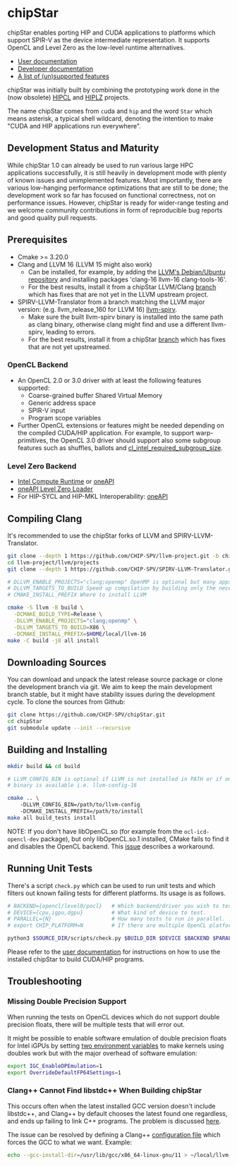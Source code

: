 # chipStar

chipStar enables porting HIP and CUDA applications to platforms which support
SPIR-V as the device intermediate representation. It supports
OpenCL and Level Zero as the low-level runtime alternatives.

* [User documentation](docs/Using.md)
* [Developer documentation](docs/Development.md)
* [A list of (un)supported features](docs/Features.md)

chipStar was initially built by combining the prototyping work done in the (now obsolete) [HIPCL](https://github.com/cpc/hipcl) and
[HIPLZ](https://github.com/jz10/anl-gt-gpu/) projects.

The name chipStar comes from `c`uda and `hip` and the word `Star` which means asterisk, a typical shell wildcard, denoting the intention to make "CUDA and HIP applications run everywhere".

## Development Status and Maturity

While chipStar 1.0 can already be used to run various large HPC applications successfully, it is still heavily in development mode with plenty of known issues and unimplemented features. Most importantly, there are various low-hanging performance optimizations that are still to be done; the development work so far has focused on functional correctness, not on performance issues. However, chipStar is ready for wider-range testing and we welcome community contributions in form of reproducible bug reports and good quality pull requests.

## Prerequisites

* Cmake >= 3.20.0
* Clang and LLVM 16 (LLVM 15 might also work)
  * Can be installed, for example, by adding the [LLVM's Debian/Ubuntu repository](https://apt.llvm.org/) and installing packages 'clang-16 llvm-16 clang-tools-16'.
  * For the best results, install it from a chipStar LLVM/Clang [branch](https://github.com/CHIP-SPV/llvm-project/tree/chipspv-llvm-16-patches) which has fixes that are not yet in the LLVM upstream project.
* SPIRV-LLVM-Translator from a branch matching the LLVM major version:
  (e.g. llvm\_release\_160 for LLVM 16)
  [llvm-spirv](https://github.com/KhronosGroup/SPIRV-LLVM-Translator).
  * Make sure the built llvm-spirv binary is installed into the same path as clang binary, otherwise clang might find and use a different llvm-spirv, leading to errors.
  * For the best results, install it from a chipStar [branch](https://github.com/CHIP-SPV/SPIRV-LLVM-Translator/tree/chipspv-llvm-16-patches) which has fixes that are not yet upstreamed.

### OpenCL Backend

  * An OpenCL 2.0 or 3.0 driver with at least the following features supported:
    * Coarse-grained buffer Shared Virtual Memory
    * Generic address space
    * SPIR-V input
    * Program scope variables
  * Further OpenCL extensions or features might be needed depending on the compiled CUDA/HIP application. For example, to support warp-primitives, the OpenCL 3.0 driver should support also some subgroup features such as shuffles, ballots and [cl_intel_required_subgroup_size]( https://registry.khronos.org/OpenCL/extensions/intel/cl_intel_required_subgroup_size.html).

### Level Zero Backend

  * [Intel Compute Runtime](https://github.com/intel/compute-runtime) or [oneAPI](https://www.intel.com/content/www/us/en/developer/tools/oneapi/base-toolkit-download.html)
  * [oneAPI Level Zero Loader](https://github.com/oneapi-src/level-zero/releases)
* For HIP-SYCL and HIP-MKL Interoperability: [oneAPI](https://www.intel.com/content/www/us/en/developer/tools/oneapi/base-toolkit-download.html)

## Compiling Clang

It's recommended to use the chipStar forks of LLVM and SPIRV-LLVM-Translator.
```bash
git clone --depth 1 https://github.com/CHIP-SPV/llvm-project.git -b chipspv-llvm-16-patches
cd llvm-project/llvm/projects
git clone --depth 1 https://github.com/CHIP-SPV/SPIRV-LLVM-Translator.git -b chipspv-llvm-16-patches

# DLLVM_ENABLE_PROJECTS="clang;openmp" OpenMP is optional but many apps use it
# DLLVM_TARGETS_TO_BUILD Speed up compilation by building only the necessary CPU host target
# CMAKE_INSTALL_PREFIX Where to install LLVM

cmake -S llvm -B build \
  -DCMAKE_BUILD_TYPE=Release \
  -DLLVM_ENABLE_PROJECTS="clang;openmp" \
  -DLLVM_TARGETS_TO_BUILD=X86 \
  -DCMAKE_INSTALL_PREFIX=$HOME/local/llvm-16
make -C build -j8 all install 
```

## Downloading Sources

You can download and unpack the latest release source package or clone the development branch via git. We aim to keep the main development branch stable, but it might have stability issues during the development cycle. To clone the sources from Github:

```bash
git clone https://github.com/CHIP-SPV/chipStar.git
cd chipStar
git submodule update --init --recursive
```

## Building and Installing

```bash
mkdir build && cd build

# LLVM_CONFIG_BIN is optional if LLVM is not installed in PATH or if only a version-sufficed
# binary is available i.e. llvm-config-16

cmake .. \ 
    -DLLVM_CONFIG_BIN=/path/to/llvm-config
    -DCMAKE_INSTALL_PREFIX=/path/to/install
make all build_tests install
```

NOTE: If you don't have libOpenCL.so (for example from the `ocl-icd-opencl-dev` package), but only libOpenCL.so.1 installed, CMake fails to find it and disables the OpenCL backend. This [issue](https://github.com/CHIP-SPV/chipStar/issues/542) describes a workaround.

## Running Unit Tests

There's a script `check.py` which can be used to run unit tests and which filters out known failing tests for different platforms. Its usage is as follows.

```bash
# BACKEND={opencl/level0/pocl}   # Which backend/driver you wish to test, "opencl" = Intel OpenCL runtime, "level0" = Intel LevelZero runtime, "pocl" = PoCL OpenCL runtime 
# DEVICE={cpu,igpu,dgpu}         # What kind of device to test.
# PARALLEL={N}                   # How many tests to run in parallel.
# export CHIP_PLATFORM=N         # If there are multiple OpenCL platforms present on the system, selects which one to use

python3 $SOURCE_DIR/scripts/check.py $BUILD_DIR $DEVICE $BACKEND $PARALLEL 1
```

Please refer to the [user documentation](docs/Using.md) for instructions on how to use the installed chipStar to build CUDA/HIP programs.

## Troubleshooting

### Missing Double Precision Support

When running the tests on OpenCL devices which do not support double precision floats,
there will be multiple tests that will error out.

It might be possible to enable software emulation of double precision floats for
Intel iGPUs by setting [two environment variables](https://github.com/intel/compute-runtime/blob/master/opencl/doc/FAQ.md#feature-double-precision-emulation-fp64) to make kernels using doubles work but with the major
overhead of software emulation:

```bash
export IGC_EnableDPEmulation=1
export OverrideDefaultFP64Settings=1
```

### Clang++ Cannot Find libstdc++ When Building chipStar

This occurs often when the latest installed GCC version doesn't include libstdc++, and Clang++ by default chooses the latest found one regardless, and ends up failing to link C++ programs. The problem is discussed [here](https://discourse.llvm.org/t/add-gcc-install-dir-deprecate-gcc-toolchain-and-remove-gcc-install-prefix/65091/14). 

The issue can be resolved by defining a Clang++ [configuration file](https://clang.llvm.org/docs/UsersManual.html#configuration-files) which forces the GCC to what we want. Example:

```bash
echo --gcc-install-dir=/usr/lib/gcc/x86_64-linux-gnu/11 > ~/local/llvm-16/bin/x86_64-unknown-linux-gnu-clang++.cfg
```
